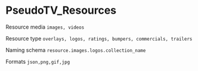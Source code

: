 # PseudoTV_Resources

Resource media `images, videos`

Resource type `overlays, logos, ratings, bumpers, commercials, trailers`

Naming schema `resource.images.logos.collection_name`

Formats `json,png,gif,jpg`
